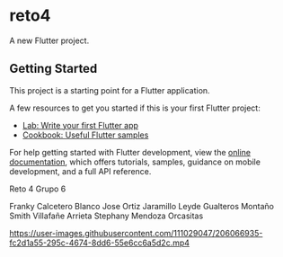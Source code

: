# reto4

A new Flutter project.

## Getting Started

This project is a starting point for a Flutter application.

A few resources to get you started if this is your first Flutter project:

- [Lab: Write your first Flutter app](https://docs.flutter.dev/get-started/codelab)
- [Cookbook: Useful Flutter samples](https://docs.flutter.dev/cookbook)

For help getting started with Flutter development, view the
[online documentation](https://docs.flutter.dev/), which offers tutorials,
samples, guidance on mobile development, and a full API reference.


Reto 4 Grupo 6

Franky Calcetero Blanco
Jose Ortiz Jaramillo
Leyde Gualteros Montaño
Smith Villafañe Arrieta
Stephany Mendoza Orcasitas




https://user-images.githubusercontent.com/111029047/206066935-fc2d1a55-295c-4674-8dd6-55e6cc6a5d2c.mp4
